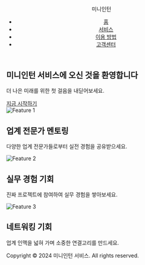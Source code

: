 
<!DOCTYPE html>
<html lang="en">
<head>
<meta charset="UTF-8">
<meta name="viewport" content="width=device-width, initial-scale=1.0">
<title>미니인턴 서비스</title>
<link rel="stylesheet" href="styles.css">
</head>
<body>
<header>
    <nav>
        <div class="logo">미니인턴</div>
        <ul>
            <li><a href="#">홈</a></li>
            <li><a href="#">서비스</a></li>
            <li><a href="#">이용 방법</a></li>
            <li><a href="#">고객센터</a></li>
        </ul>
    </nav>
</header>

<section class="hero">
    <div class="hero-content">
        <h1>미니인턴 서비스에 오신 것을 환영합니다</h1>
        <p>더 나은 미래를 위한 첫 걸음을 내딛어보세요.</p>
        <a href="#" class="btn">지금 시작하기</a>
    </div>
</section>

<section class="features">
    <div class="feature">
        <img src="feature1.jpg" alt="Feature 1">
        <h2>업계 전문가 멘토링</h2>
        <p>다양한 업계 전문가들로부터 실전 경험을 공유받으세요.</p>
    </div>
    <div class="feature">
        <img src="feature2.jpg" alt="Feature 2">
        <h2>실무 경험 기회</h2>
        <p>진짜 프로젝트에 참여하여 실무 경험을 쌓아보세요.</p>
    </div>
    <div class="feature">
        <img src="feature3.jpg" alt="Feature 3">
        <h2>네트워킹 기회</h2>
        <p>업계 인맥을 넓혀 가며 소중한 연결고리를 만드세요.</p>
    </div>
</section>

<footer>
    <p>Copyright © 2024 미니인턴 서비스. All rights reserved.</p>
</footer>
</body>
</html>
